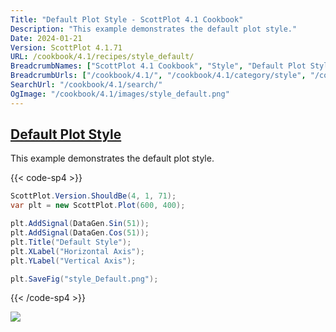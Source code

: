 ```yaml
---
Title: "Default Plot Style - ScottPlot 4.1 Cookbook"
Description: "This example demonstrates the default plot style."
Date: 2024-01-21
Version: ScottPlot 4.1.71
URL: /cookbook/4.1/recipes/style_default/
BreadcrumbNames: ["ScottPlot 4.1 Cookbook", "Style", "Default Plot Style"]
BreadcrumbUrls: ["/cookbook/4.1/", "/cookbook/4.1/category/style", "/cookbook/4.1/recipes/style_default/"]
SearchUrl: "/cookbook/4.1/search/"
OgImage: "/cookbook/4.1/images/style_default.png"
---
```


<h2><a id='default-plot-style' href='/cookbook/4.1/recipes/style_default/'>Default Plot Style</a></h2>

This example demonstrates the default plot style.

{{< code-sp4 >}}

```cs
ScottPlot.Version.ShouldBe(4, 1, 71);
var plt = new ScottPlot.Plot(600, 400);

plt.AddSignal(DataGen.Sin(51));
plt.AddSignal(DataGen.Cos(51));
plt.Title("Default Style");
plt.XLabel("Horizontal Axis");
plt.YLabel("Vertical Axis");

plt.SaveFig("style_Default.png");
```

{{< /code-sp4 >}}

<img src='../../images/style_default.png' class='d-block mx-auto my-5' />


